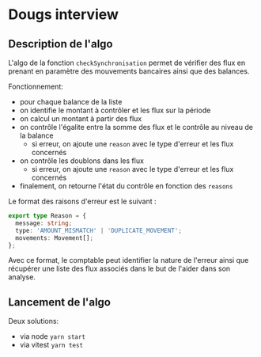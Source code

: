 # Dougs interview

## Description de l'algo

L'algo de la fonction `checkSynchronisation` permet de vérifier des flux en prenant en paramètre des mouvements bancaires ainsi que des balances.

Fonctionnement:

- pour chaque balance de la liste
- on identifie le montant à contrôler et les flux sur la période
- on calcul un montant à partir des flux
- on contrôle l'égalite entre la somme des flux et le contrôle au niveau de la balance
  - si erreur, on ajoute une `reason` avec le type d'erreur et les flux concernés
- on contrôle les doublons dans les flux
  - si erreur, on ajoute une `reason` avec le type d'erreur et les flux concernés
- finalement, on retourne l'état du contrôle en fonction des `reasons`

Le format des raisons d'erreur est le suivant :

```ts
export type Reason = {
  message: string;
  type: 'AMOUNT_MISMATCH' | 'DUPLICATE_MOVEMENT';
  movements: Movement[];
};
```

Avec ce format, le comptable peut identifier la nature de l'erreur ainsi que récupérer une liste des flux associés dans le but de l'aider dans son analyse.

## Lancement de l'algo

Deux solutions:

- via node `yarn start`
- via vitest `yarn test`
